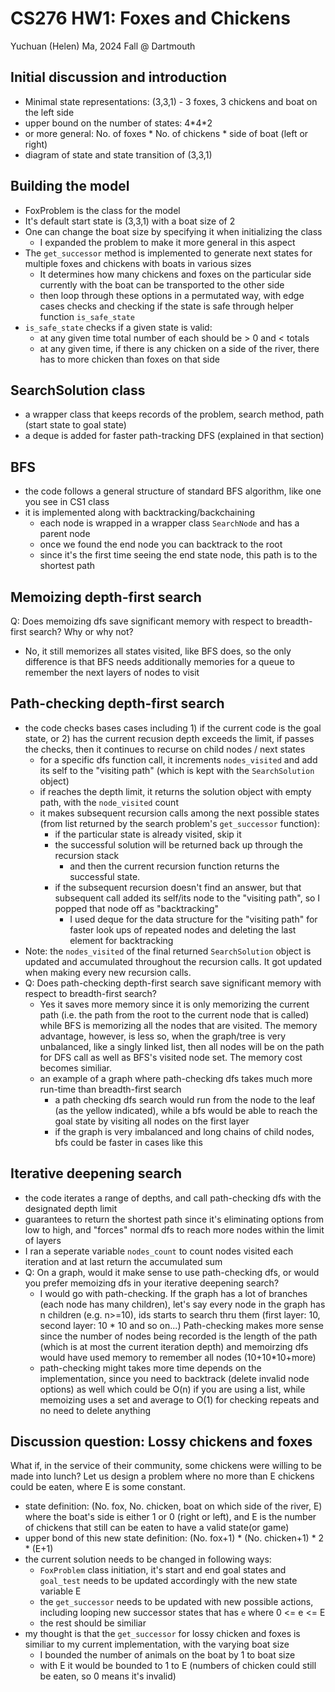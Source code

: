 # CS276 HW1: Foxes and Chickens
Yuchuan (Helen) Ma, 2024 Fall @ Dartmouth

## Initial discussion and introduction
- Minimal state representations: (3,3,1) - 3 foxes, 3 chickens and boat on the left side
- upper bound on the number of states: 4\*4*2
- or more general: No. of foxes * No. of chickens * side of boat (left or right)
- diagram of state and state transition of (3,3,1)

## Building the model
- FoxProblem is the class for the model
- It's default start state is (3,3,1) with a boat size of 2
- One can change the boat size by specifying it when initializing the class
  - I expanded the problem to make it more general in this aspect
- The `get_successor` method is implemented to generate next states for multiple foxes and chickens with boats in various sizes
  - It determines how many chickens and foxes on the particular side currently with the boat can be transported to the other side
  - then loop through these options in a permutated way, with edge cases checks and checking if the state is safe through helper function `is_safe_state`
- `is_safe_state` checks if a given state is valid:
  - at any given time total number of each should be > 0 and < totals
  - at any given time, if there is any chicken on a side of the river, there has to more chicken than foxes on that side

## SearchSolution class
- a wrapper class that keeps records of the problem, search method, path (start state to goal state)
- a deque is added for faster path-tracking DFS (explained in that section)

## BFS
- the code follows a general structure of standard BFS algorithm, like one you see in CS1 class
- it is implemented along with backtracking/backchaining
  - each node is wrapped in a wrapper class `SearchNode` and has a parent node
  - once we found the end node you can backtrack to the root
  - since it's the first time seeing the end state node, this path is to the shortest path

## Memoizing depth-first search
Q: Does memoizing dfs save significant memory with respect to breadth-first search? Why or why not?
- No, it still memorizes all states visited, like BFS does, so the only difference is that BFS needs additionally memories for a queue to remember the next layers of nodes to visit

## Path-checking depth-first search
- the code checks bases cases including 1) if the current code is the goal state, or 2)  has the current recusion depth exceeds the limit, if passes the checks, then it continues to recurse on child nodes / next states
  - for a specific dfs function call, it increments `nodes_visited` and add its self to the "visiting path" (which is kept with the `SearchSolution` object)
  - if reaches the depth limit, it returns the solution object with empty path, with the `node_visited` count
  - it makes subsequent recursion calls among the next possible states (from list returned by the search problem's `get_successor` function):
    - if the particular state is already visited, skip it
    - the successful solution will be returned back up through the recursion stack
      - and then the current recursion function returns the successful state.
    - if the subsequent recursion doesn't find an answer, but that subsequent call added its self/its node to the "visiting path", so I popped that node off as "backtracking"
      - I used deque for the data structure for the "visiting path" for faster look ups of repeated nodes and deleting the last element for backtracking
- Note: the `nodes_visited` of the final returned `SearchSolution` object is updated and accumulated throughout the recursion calls. It got updated when making every new recursion calls.
- Q: Does path-checking depth-first search save significant memory with respect to breadth-first search?
  - Yes it saves more memory since it is only memorizing the current path (i.e. the path from the root to the current node that is called) while BFS is memorizing all the nodes that are visited. The memory advantage, however, is less so, when the graph/tree is very unbalanced, like a singly linked list, then all nodes will be on the path for DFS call as well as BFS's visited node set. The memory cost becomes similiar.
  - an example of a graph where path-checking dfs takes much more run-time than breadth-first search
    - a path checking dfs search would run from the node to the leaf (as the yellow indicated), while a bfs would be able to reach the goal state by visiting all nodes on the first layer
    - if the graph is very imbalanced and long chains of child nodes, bfs could be faster in cases like this

## Iterative deepening search
- the code iterates a range of depths, and call path-checking dfs with the designated depth limit
- guarantees to return the shortest path since it's eliminating options from low to high, and "forces" normal dfs to reach more nodes within the limit of layers
- I ran a seperate variable `nodes_count` to count nodes visited each iteration and at last return the accumulated sum
- Q: On a graph, would it make sense to use path-checking dfs, or would you prefer memoizing dfs in your iterative deepening search?
  - I would go with path-checking. If the graph has a lot of branches (each node has many children), let's say every node in the graph has n children (e.g. n>=10), ids starts to search thru them (first layer: 10, second layer: 10 * 10 and so on...) Path-checking makes more sense since the number of nodes being recorded is the length of the path (which is at most the current iteration depth) and memoirzing dfs would have used memory to remember all nodes (10+10*10+more)
  - path-checking might takes more time depends on the implementation, since you need to backtrack (delete invalid node options) as well which could be O(n) if you are using a list, while memoizing uses a set and average to O(1) for checking repeats and no need to delete anything

## Discussion question: Lossy chickens and foxes
What if, in the service of their community, some chickens were willing to be made into lunch? Let us design a problem where no more than E chickens could be eaten, where E is some constant.
- state definition: (No. fox, No. chicken, boat on which side of the river, E) where the boat's side is either 1 or 0 (right or left), and E is the number of chickens that still can be eaten to have a valid state(or game)
- upper bond of this new state definition: (No. fox+1) * (No. chicken+1) * 2 * (E+1)
- the current solution needs to be changed in following ways:
  - `FoxProblem` class initiation, it's start and end goal states and `goal_test` needs to be updated accordingly with the new state variable E
  - the `get_successor` needs to be updated with new possible actions, including looping new successor states that has `e` where 0 <= e <= E
  - the rest should be similiar
- my thought is that the `get_successor` for lossy chicken and foxes is similiar to my current implementation, with the varying boat size
  - I bounded the number of animals on the boat by 1 to boat size
  - with E it would be bounded to 1 to E (numbers of chicken could still be eaten, so 0 means it's invalid)